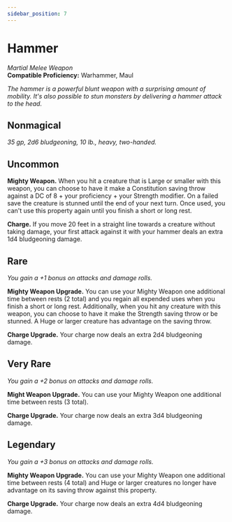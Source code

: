 ```yaml
---
sidebar_position: 7
---
```


# Hammer

*Martial Melee Weapon*  
**Compatible Proficiency:** Warhammer, Maul

*The hammer is a powerful blunt weapon with a surprising amount of mobility. It's also possible to stun monsters by delivering a hammer attack to the head.*

## Nonmagical

*35 gp, 2d6 bludgeoning, 10 lb., heavy, two-handed.*

## Uncommon

**Mighty Weapon.** When you hit a creature that is Large or smaller with this weapon, you can choose to have it make a Constitution saving throw against a DC of 8 + your proficiency + your Strength modifier. On a failed save the creature is stunned until the end of your next turn. Once used, you can't use this property again until you finish a short or long rest.

**Charge.** If you move 20 feet in a straight line towards a creature without taking damage, your first attack against it with your hammer deals an extra 1d4 bludgeoning damage.

## Rare

*You gain a +1 bonus on attacks and damage rolls.*

**Mighty Weapon Upgrade.** You can use your Mighty Weapon one additional time between rests (2 total) and you regain all expended uses when you finish a short or long rest. Additionally, when you hit any creature with this weapon, you can choose to have it make the Strength saving throw or be stunned. A Huge or larger creature has advantage on the saving throw.

**Charge Upgrade.** Your charge now deals an extra 2d4 bludgeoning damage.

## Very Rare

*You gain a +2 bonus on attacks and damage rolls.*

**Might Weapon Upgrade.** You can use your Mighty Weapon one additional time between rests (3 total).

**Charge Upgrade.** Your charge now deals an extra 3d4 bludgeoning damage.

## Legendary

*You gain a +3 bonus on attacks and damage rolls.*

**Mighty Weapon Upgrade.** You can use your Mighty Weapon one additional time between rests (4 total) and Huge or larger creatures no longer have advantage on its saving throw against this property.

**Charge Upgrade.** Your charge now deals an extra 4d4 bludgeoning damage.
